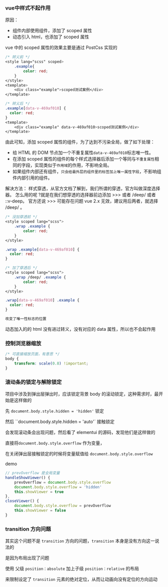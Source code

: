 ### vue中样式不起作用
原因： 
- 组件内部使用组件，添加了 scoped 属性
- 动态引入 html，也添加了 scoped 属性

vue 中的 scoped 属性的效果主要是通过 PostCss 实现的
```css
/* 转义前 */
<style lang="scss" scoped>
    .example{
        color: red;
    }
</style>
<template>
    <div class="example">scoped测试案例</div>
</template>

/* 转义后 */
.example[data-v-469af010] {
  color: red;
}
<template>
    <div class="example" data-v-469af010>scoped测试案例</div>
</template>
```

由此可知，添加 scoped 属性的组件，为了达到不污染全局，做了如下处理：

- 给 HTML 的 DOM 节点加一个不重复属性`data-v-469af010`标志唯一性。
- 在添加 scoped 属性的组件的每个样式选择器后添加一个等同与`不重复属性`相同的字段，实现类似于`作用域`的作用，不影响全局。
- 如果组件内部还有组件，`只会给最外层的组件里的标签加上唯一属性字段`，不影响组件内部引用的组件。


解决方法：
    样式穿透，从官方文档了解到，我们所谓的穿透，官方叫做深度选择器。
    怎么用的呢 ?就是在我们想穿透的选择器前边添加 >>> 或者 /deep/ 或者 ::v-deep。
    官方还说 >>> 可能存在问题 vue 2.x 无效，建议用后两者，就选择 /deep/ 。  

```css
/* 没加穿透前 */
<style scoped lang="scss">
    .wrap .example {
        color: red;
    }
</style>

.wrap .example[data-v-469af010] {
  color: red;
}

/* 加了穿透后 */
<style scoped lang="scss">
    .wrap /deep/ .example {
        color: red;
    }
</style>

.wrap[data-v-469af010] .example {
  color: red;
}

改变了唯一性标志的位置
```
动态加入的的 html 没有进过转义，没有对应的 data 属性，所以也不会起作用

### 控制浏览器缩放
```css
/* 可直接缩放页面，有意思 */
body {
    transform: scale(0.8) !important;
}
```
### 滚动条的锁定与解除锁定

项目中涉及到弹出层弹出时，应该锁定背景 body 的滚动锁定，这种需求时，最开始是这样做的
 
先 `document.body.style.hidden = 'hidden'` 锁定

然后 ``document.body.style.hidden = 'auto'` 接触锁定

会发现滚动条会出现问题，然后看了 elementui 的源码，发现他们是这样做的

直接将`document.body.style.overflow` 作为变量，

在关闭弹出层接触锁定的时候将变量赋值给 `document.body.style.overflow`

demo
```js
// prevOverflow 是全局变量
handleShowViewer() {
    prevOverflow = document.body.style.overflow
    document.body.style.overflow = 'hidden'
    this.showViewer = true
},
closeViewer() {
    document.body.style.overflow = prevOverflow
    this.showViewer = false
}
```
### transition 方向问题
其实这个问题不是 `transition` 方向的问题，`transition` 本身是没有方向这一说法的

是因为布局出现了问题

使用 父级 `position：absolute` 加上子级 `position：relative` 的布局 

来限制设定了 `transition` 元素的绝对定位，从而让动画向没有定位的方向运动